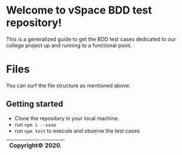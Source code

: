 # Welcome to vSpace BDD test repository!

This is a generalized guide to get the BDD test cases dedicated to our college project up and running to a functional point.

# Files
You can surf the file structure as mentioned above.

## Getting started

 - Clone the repository in your local machine.
 - run `npm i --save` 
 - run `npm test` to execute and observe the test cases
 
 

|Copyright© 2020.| 
|----------------|
